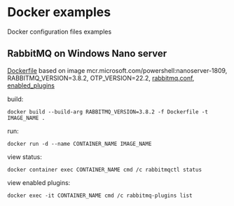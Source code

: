 # Docker examples
Docker configuration files examples

## RabbitMQ on Windows Nano server

[Dockerfile](RabbitMQ/Docker_Windows_NANO/Dockerfile) based on image mcr.microsoft.com/powershell:nanoserver-1809, RABBITMQ_VERSION=3.8.2, OTP_VERSION=22.2, [rabbitmq.conf](RabbitMQ/Docker_Windows_NANO/rabbitmq.conf), [enabled_plugins](RabbitMQ/Docker_Windows_NANO/enabled_plugins)

build:
```
docker build --build-arg RABBITMQ_VERSION=3.8.2 -f Dockerfile -t IMAGE_NAME .
```
run:
```
docker run -d --name CONTAINER_NAME IMAGE_NAME
```
view status:
```
docker container exec CONTAINER_NAME cmd /c rabbitmqctl status
```
view enabled plugins:
```
docker exec -it CONTAINER_NAME cmd /c rabbitmq-plugins list
```
